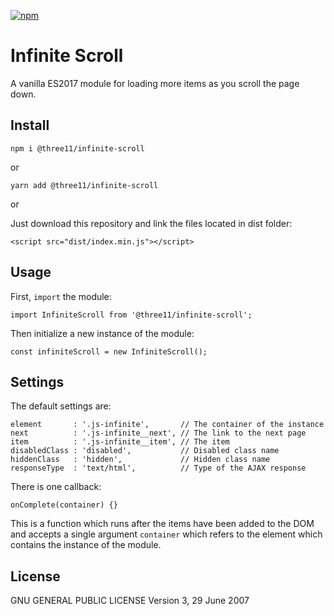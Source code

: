 [![npm](https://img.shields.io/npm/dt/@three11/infinite-scroll.svg)](https://www.npmjs.com/package/@three11/infinite-scroll)

# Infinite Scroll

A vanilla ES2017 module for loading more items as you scroll the page down.

## Install

```
npm i @three11/infinite-scroll
```

or

```
yarn add @three11/infinite-scroll
```

or

Just download this repository and link the files located in dist folder:

```
<script src="dist/index.min.js"></script>
```

## Usage

First, `import` the module:

```
import InfiniteScroll from '@three11/infinite-scroll';
```

Then initialize a new instance of the module:

```
const infiniteScroll = new InfiniteScroll();
```

## Settings

The default settings are:

```
element       : '.js-infinite',       // The container of the instance
next          : '.js-infinite__next', // The link to the next page
item          : '.js-infinite__item', // The item
disabledClass : 'disabled',           // Disabled class name
hiddenClass   : 'hidden',             // Hidden class name
responseType  : 'text/html',          // Type of the AJAX response
```

There is one callback:

```
onComplete(container) {}
```

This is a function which runs after the items have been added to the DOM and accepts a single argument `container` which refers to the element which contains the instance of the module.

## License

GNU GENERAL PUBLIC LICENSE
Version 3, 29 June 2007

